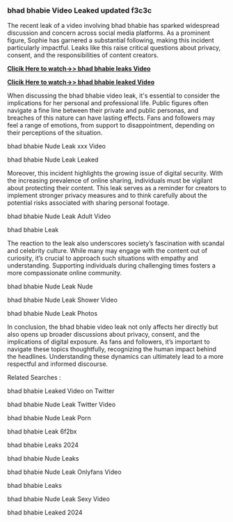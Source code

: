 ### bhad bhabie Video Leaked updated f3c3c

The recent leak of a video involving bhad bhabie has sparked widespread discussion and concern across social media platforms. As a prominent figure, Sophie has garnered a substantial following, making this incident particularly impactful. Leaks like this raise critical questions about privacy, consent, and the responsibilities of content creators.


**[Clicik Here to watch->> bhad bhabie  leaks Video](http://xxxvd.top)**

**[Clicik Here to watch->> bhad bhabie  leaked Video](http://xxxvd.top)**


When discussing the bhad bhabie video leak, it's essential to consider the implications for her personal and professional life. Public figures often navigate a fine line between their private and public personas, and breaches of this nature can have lasting effects. Fans and followers may feel a range of emotions, from support to disappointment, depending on their perceptions of the situation.

bhad bhabie Nude Leak xxx Video

bhad bhabie Nude Leak Leaked

Moreover, this incident highlights the growing issue of digital security. With the increasing prevalence of online sharing, individuals must be vigilant about protecting their content. This leak serves as a reminder for creators to implement stronger privacy measures and to think carefully about the potential risks associated with sharing personal footage.

bhad bhabie Nude Leak Adult Video

bhad bhabie Leak


The reaction to the leak also underscores society’s fascination with scandal and celebrity culture. While many may engage with the content out of curiosity, it’s crucial to approach such situations with empathy and understanding. Supporting individuals during challenging times fosters a more compassionate online community.


bhad bhabie Nude Leak Nude

bhad bhabie Nude Leak Shower Video

bhad bhabie Nude Leak Photos

In conclusion, the bhad bhabie video leak not only affects her directly but also opens up broader discussions about privacy, consent, and the implications of digital exposure. As fans and followers, it’s important to navigate these topics thoughtfully, recognizing the human impact behind the headlines. Understanding these dynamics can ultimately lead to a more respectful and informed discourse.

Related Searches :

bhad bhabie Leaked Video on Twitter

bhad bhabie Nude Leak Twitter Video

bhad bhabie Nude Leak Porn

bhad bhabie Leak 6f2bx

bhad bhabie Leaks 2024

bhad bhabie Nude Leaks

bhad bhabie Nude Leak Onlyfans Video

bhad bhabie Leaks

bhad bhabie Nude Leak Sexy Video

bhad bhabie Leaked 2024



